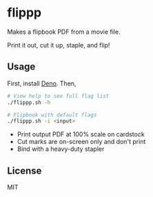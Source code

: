 # flippp

Makes a flipbook PDF from a movie file.

Print it out, cut it up, staple, and flip!

## Usage

First, install [Deno](https://deno.com/). Then,

``` bash
# View help to see full flag list
./flippp.sh -h

# Flipbook with default flags
./flippp.sh -i <input>
```

* Print output PDF at 100% scale on cardstock
* Cut marks are on-screen only and don't print
* Bind with a heavy-duty stapler

## License

MIT